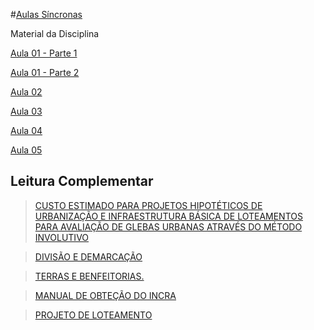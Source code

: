 #[Aulas Síncronas](https://classroom.google.com/c/MzQwNDI3MjQ1Mzk3/m/MzQwNDI3MjQ1NDIx/details)


Material da Disciplina

[Aula 01 - Parte 1](https://docs.google.com/presentation/d/12kmTrs8Mu1dlgLxVyWRaIPhOCV7CW0DygYH7uLYD5pM/edit?usp=sharing)

[Aula 01 - Parte 2](https://github.com/ErisonBarros/Parc._Territorial/blob/master/Demarca%C3%A7%C3%A3o_Divis%C3%A3o.pdf)

[Aula 02](https://docs.google.com/presentation/d/1o-F93Hwo8k2yhfSasJiTWf3u0HmzypqZapsOWycR7_U/edit?usp=sharing)

[Aula 03](https://docs.google.com/presentation/d/1uehrD5WQyrBL8dE0m0tZQNo98DrxanIEXOxGFB286LY/edit?usp=sharing)

[Aula 04](https://drive.google.com/file/d/1ka9OSjBMIiHPyImpLnm3iN2s-NXece0P/view)

[Aula 05](https://1drv.ms/p/s!AjO4oAHV5BZuhct-QpVAOX23kvfWHQ?e=M0dxAR)


## Leitura Complementar

>[CUSTO ESTIMADO PARA PROJETOS HIPOTÉTICOS DE URBANIZAÇÃO E INFRAESTRUTURA BÁSICA DE LOTEAMENTOS PARA AVALIAÇÃO DE GLEBAS URBANAS ATRAVÉS DO MÉTODO INVOLUTIVO](https://ibape-nacional.com.br/biblioteca/wp-content/uploads/2017/08/047.pdf)

>[DIVISÃO E DEMARCAÇÃO](https://github.com/ErisonBarros/Parc._Territorial/blob/master/Cap%C3%ADtulo%20I%20-%20Divis%C3%A3o%20e%20Demarca%C3%A7%C3%A3o.pdf)

>[TERRAS E BENFEITORIAS.](https://github.com/ErisonBarros/Parc._Territorial/blob/master/Cap%C3%ADtulo%208%20-%20Terras%20e%20Benfeitorias.pdf)

> [MANUAL DE OBTEÇÃO DO INCRA](https://github.com/ErisonBarros/Parc._Territorial/blob/master/manual_de_obtencao_INCRA.pdf)

> [PROJETO DE LOTEAMENTO](https://github.com/ErisonBarros/Parc._Territorial/blob/master/Projeto_loteamento.pdf)
<!--stackedit_data:
eyJoaXN0b3J5IjpbMTI4MTUxNTA5LC0zNTc5MTAxNDAsMTUzND
k0ODcxMywtMTEyMTI1NzAxOSwtOTMwNTQyMjIxLDExMjU5MjYw
MDEsMTA1OTQ0NTcwNSwtNDY4MzU1NzQ3XX0=
-->